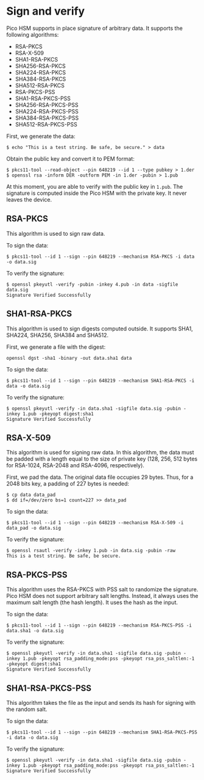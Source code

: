 # Sign and verify

Pico HSM supports in place signature of arbitrary data. It supports the following algorithms:
* RSA-PKCS 
* RSA-X-509
* SHA1-RSA-PKCS
* SHA256-RSA-PKCS
* SHA224-RSA-PKCS
* SHA384-RSA-PKCS
* SHA512-RSA-PKCS
* RSA-PKCS-PSS
* SHA1-RSA-PKCS-PSS
* SHA256-RSA-PKCS-PSS
* SHA224-RSA-PKCS-PSS
* SHA384-RSA-PKCS-PSS
* SHA512-RSA-PKCS-PSS

First, we generate the data:
```
$ echo "This is a test string. Be safe, be secure." > data
```

Obtain the public key and convert it to PEM format:
```
$ pkcs11-tool --read-object --pin 648219 --id 1 --type pubkey > 1.der
$ openssl rsa -inform DER -outform PEM -in 1.der -pubin > 1.pub
```

At this moment, you are able to verify with the public key in `1.pub`. The signature is computed inside the Pico HSM with the private key. It never leaves the device.

## RSA-PKCS
This algorithm is used to sign raw data. 

To sign the data:
```
$ pkcs11-tool --id 1 --sign --pin 648219 --mechanism RSA-PKCS -i data -o data.sig
```

To verify the signature:
```
$ openssl pkeyutl -verify -pubin -inkey 4.pub -in data -sigfile data.sig
Signature Verified Successfully
```

## SHA1-RSA-PKCS
This algorithm is used to sign digests computed outside. It supports SHA1, SHA224, SHA256, SHA384 and SHA512.

First, we generate a file with the digest:
```
openssl dgst -sha1 -binary -out data.sha1 data
```

To sign the data:
```
$ pkcs11-tool --id 1 --sign --pin 648219 --mechanism SHA1-RSA-PKCS -i data -o data.sig
```

To verify the signature:
```
$ openssl pkeyutl -verify -in data.sha1 -sigfile data.sig -pubin -inkey 1.pub -pkeyopt digest:sha1
Signature Verified Successfully
```

## RSA-X-509
This algorithm is used for signing raw data. In this algorithm, the data must be padded with a length equal to the size of private key (128, 256, 512 bytes for RSA-1024, RSA-2048 and RSA-4096, respectively).

First, we pad the data. The original data file occupies 29 bytes. Thus, for a 2048 bits key, a padding of 227 bytes is needed:

```
$ cp data data_pad
$ dd if=/dev/zero bs=1 count=227 >> data_pad
```

To sign the data:
```
$ pkcs11-tool --id 1 --sign --pin 648219 --mechanism RSA-X-509 -i data_pad -o data.sig
```

To verify the signature:
```
$ openssl rsautl -verify -inkey 1.pub -in data.sig -pubin -raw
This is a test string. Be safe, be secure.
```

## RSA-PKCS-PSS
This algorithm uses the RSA-PKCS with PSS salt to randomize the signature. Pico HSM does not support arbitrary salt lengths. Instead, it always uses the maximum salt length (the hash length). It uses the hash as the input.

To sign the data:
```
$ pkcs11-tool --id 1 --sign --pin 648219 --mechanism RSA-PKCS-PSS -i data.sha1 -o data.sig
``` 

To verify the signature:
```
$ openssl pkeyutl -verify -in data.sha1 -sigfile data.sig -pubin -inkey 1.pub -pkeyopt rsa_padding_mode:pss -pkeyopt rsa_pss_saltlen:-1 -pkeyopt digest:sha1
Signature Verified Successfully
```

## SHA1-RSA-PKCS-PSS
This algorithm takes the file as the input and sends its hash for signing with the random salt.

To sign the data:
```
$ pkcs11-tool --id 1 --sign --pin 648219 --mechanism SHA1-RSA-PKCS-PSS -i data -o data.sig
``` 

To verify the signature:
```
$ openssl pkeyutl -verify -in data.sha1 -sigfile data.sig -pubin -inkey 1.pub -pkeyopt rsa_padding_mode:pss -pkeyopt rsa_pss_saltlen:-1
Signature Verified Successfully
```
